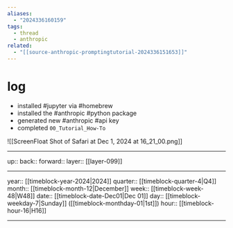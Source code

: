 ```yaml
---
aliases:
  - "2024336160159"
tags:
  - thread
  - anthropic
related:
  - "[[source-anthropic-promptingtutorial-2024336151653]]"
---
```


# log

- installed #jupyter via #homebrew
- installed the #anthropic #python package
- generated new #anthropic #api key
- completed `00_Tutorial_How-To`

![[ScreenFloat Shot of Safari at Dec 1, 2024 at 16_21_00.png]]



***

up:: 
back:: 
forward:: 
layer:: [[layer-099]]

***

year:: [[timeblock-year-2024|2024]]
quarter:: [[timeblock-quarter-4|Q4]]
month:: [[timeblock-month-12|December]]
week:: [[timeblock-week-48|W48]]
date:: [[timeblock-date-Dec01|Dec 01]]
day:: [[timeblock-weekday-7|Sunday]] ([[timeblock-monthday-01|1st]])
hour:: [[timeblock-hour-16|H16]]

***
